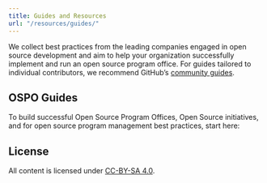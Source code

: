 ```yaml
---
title: Guides and Resources
url: "/resources/guides/"
---
```


We collect best practices from the leading companies engaged in open source development and aim to help your organization successfully implement and run an open source program office. For guides tailored to individual contributors, we recommend GitHub’s [community guides](https://github.com/github/opensource.guide).

## OSPO Guides

To build successful Open Source Program Offices, Open Source initiatives, and for open source program management best practices, start here:


## License

All content is licensed under [CC-BY-SA 4.0](https://creativecommons.org/licenses/by-sa/4.0/).